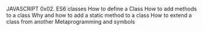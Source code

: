 JAVASCRIPT
0x02. ES6 classes
How to define a Class
How to add methods to a class
Why and how to add a static method to a class
How to extend a class from another
Metaprogramming and symbols

